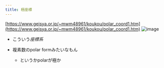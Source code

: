```yaml
---
title: 極座標
---
```


[https://www.geisya.or.jp/~mwm48961/koukou/polar_coord1.htm](https://www.geisya.or.jp/~mwm48961/koukou/polar_coord1.htm)
![image](https://www.geisya.or.jp/~mwm48961/koukou/polar_coord_plane.gif)

* こういう*座標系*

* 複素数のpolar formみたいなもん
  
  * というかpolarが極か
